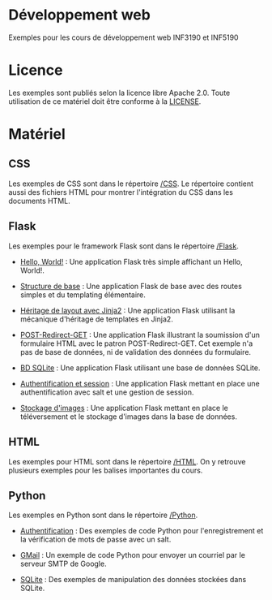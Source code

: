 # Développement web

Exemples pour les cours de développement web INF3190 et INF5190

# Licence

Les exemples sont publiés selon la licence libre Apache 2.0. Toute utilisation
de ce matériel doit être conforme à la [LICENSE](LICENSE).

# Matériel

## CSS

Les exemples de CSS sont dans le répertoire [/CSS](/CSS). Le répertoire contient
aussi des fichiers HTML pour montrer l'intégration du CSS dans les documents
HTML.

## Flask

Les exemples pour le framework Flask sont dans le répertoire [/Flask](/Flask).

* [Hello, World!](/Flask/hello-world) : Une application Flask très simple
  affichant un Hello, World!.

* [Structure de base](/Flask/structure-base) : Une application Flask de base
  avec des routes simples et du templating élémentaire.

* [Héritage de layout avec Jinja2](/Flask/structure-base-layout-extends) : Une
  application Flask utilisant la mécanique d'héritage de templates en Jinja2.

* [POST-Redirect-GET](/Flask/formulaire) : Une application Flask illustrant la
  soumission d'un formulaire HTML avec le patron POST-Redirect-GET. Cet exemple
  n'a pas de base de données, ni de validation des données du formulaire.

* [BD SQLite](/Flask/db) : Une application Flask utilisant une base de données
  SQLite.

* [Authentification et session](/Flask/authentification) : Une application Flask
  mettant en place une authentification avec salt et une gestion de session.

* [Stockage d'images](/Flask/files) : Une application Flask mettant en place le
  téléversement et le stockage d'images dans la base de données.

## HTML

Les exemples pour HTML sont dans le répertoire [/HTML](/HTML). On y retrouve
plusieurs exemples pour les balises importantes du cours.

## Python

Les exemples en Python sont dans le répertoire [/Python](/Python).

* [Authentification](/Python/Authentification) : Des exemples de code Python
  pour l'enregistrement et la vérification de mots de passe avec un salt.

* [GMail](/Python/Gmail) : Un exemple de code Python pour envoyer un courriel
  par le serveur SMTP de Google.

* [SQLite](/Python/SQLite) : Des exemples de manipulation des données stockées
  dans SQLite.
